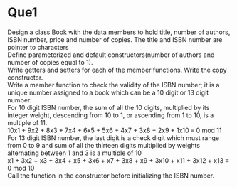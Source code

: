 # Que1

Design a class Book with the data members to hold title, number of authors, ISBN number, price and number of copies. The title and ISBN number are pointer to characters </br>
Define parameterized and default constructors(number of authors and number of copies equal to 1). </br>
Write getters and setters for each of the member functions. Write the copy constructor. </br>
Write a member function to check the validity of the ISBN number; it is a unique number assigned to a book which can be a 10 digit or 13 digit number.</br>
For 10 digit ISBN number, the sum of all the 10 digits, multiplied by its integer weight, descending from 10 to 1, or ascending from 1 to 10, is a multiple of 11. </br>
10x1 + 9x2 + 8x3 + 7x4 + 6x5 + 5x6 + 4x7 + 3x8 + 2x9 + 1x10 ≡  0 mod 11 </br>
For 13 digit ISBN number, the last digit is a check digit which must range from 0 to 9 and sum of all the thirteen digits multiplied by weights alternating between 1 and 3 is a multiple of 10 </br>
x1 + 3x2 + x3 + 3x4 + x5 + 3x6 + x7 + 3x8 + x9 + 3x10 + x11 + 3x12 + x13 ≡  0 mod 10 </br>
Call the function in the constructor before initializing the ISBN number. </br>

